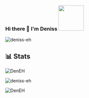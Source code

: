 ### Hi there 👋 I'm Deniss <img src="https://github.com/TheDudeThatCode/TheDudeThatCode/blob/master/Assets/Developer.gif" width="80px">

<p align="left"> <img src="https://komarev.com/ghpvc/?username=deniss-eh&label=Profile%20views&color=0e75b6&style=plastic" alt="deniss-eh" /> </p>


## 📊 Stats
<p><img align="center" src="https://github-readme-stats.vercel.app/api/top-langs?username=deniss-eh&langs_count=8&count_private=true&layout=compact&theme=react&bg_color=0D1117" alt="DenEH" /></p>
<p><img align="center" src="https://github-readme-stats.vercel.app/api?username=deniss-eh&show_icons=true&count_private=true&theme=react&bg_color=0D1117" alt="deniss-eh" /></p>
<p><img align="center" src="https://github-readme-streak-stats.herokuapp.com/?user=deniss-eh" alt="DenEH" /></p>
